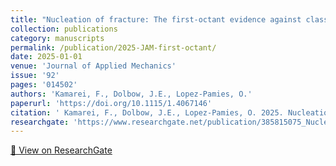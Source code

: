 ```yaml
---
title: "Nucleation of fracture: The first-octant evidence against classical variational phase-field models"
collection: publications
category: manuscripts
permalink: /publication/2025-JAM-first-octant/
date: 2025-01-01
venue: 'Journal of Applied Mechanics'
issue: '92'
pages: '014502'
authors: 'Kamarei, F., Dolbow, J.E., Lopez-Pamies, O.'
paperurl: 'https://doi.org/10.1115/1.4067146'
citation: ' Kamarei, F., Dolbow, J.E., Lopez-Pamies, O. 2025. Nucleation of fracture: The first-octant evidence against classical variational phase-field models. Journal of Applied Mechanics 92, 014502.'
researchgate: 'https://www.researchgate.net/publication/385815075_Nucleation_of_fracture_The_first-octant_evidence_against_classical_variational_phase-field_models'
---
```

[🔗 View on ResearchGate](https://www.researchgate.net/publication/385815075_Nucleation_of_fracture_The_first-octant_evidence_against_classical_variational_phase-field_models)
